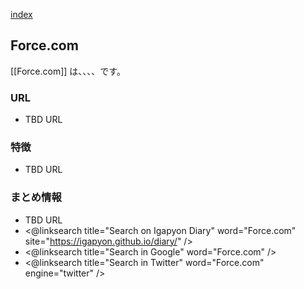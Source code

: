 [index](https://igapyon.github.io/diary/keyword/index.html)

## Force.com

[[Force.com]] は、、、、です。

### URL

* TBD URL

### 特徴

* TBD URL

### まとめ情報

* TBD URL
* <@linksearch title="Search on Igapyon Diary" word="Force.com" site="https://igapyon.github.io/diary/" />
* <@linksearch title="Search in Google" word="Force.com" />
* <@linksearch title="Search in Twitter" word="Force.com" engine="twitter" />

